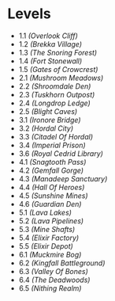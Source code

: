 # Levels
* 1.1 *(Overlook Cliff)*
* 1.2 *(Brekka Village)*
* 1.3 *(The Snoring Forest)*
* 1.4 *(Fort Stonewall)*
* 1.5 *(Gates of Crowcrest)*
* 2.1 *(Mushroom Meadows)*
* 2.2 *(Shroomdale Den)*
* 2.3 *(Tuskhorn Outpost)*
* 2.4 *(Longdrop Ledge)*
* 2.5 *(Blight Caves)*
* 3.1 *(Ironore Bridge)*
* 3.2 *(Hordal City)*
* 3.3 *(Citadel Of Hordal)*
* 3.4 *(Imperial Prison)*
* 3.6 *(Royal Cedrid Library)*
* 4.1 *(Snagtooth Pass)*
* 4.2 *(Gemfall Gorge)*
* 4.3 *(Manadeep Sanctuary)*
* 4.4 *(Hall Of Heroes)*
* 4.5 *(Sunshine Mines)*
* 4.6 *(Guardian Den)*
* 5.1 *(Lava Lakes)*
* 5.2 *(Lava Pipelines)*
* 5.3 *(Mine Shafts)*
* 5.4 *(Elixir Factory)*
* 5.5 *(Elixir Depot)*
* 6.1 *(Muckmire Bog)*
* 6.2 *(Kingfall Battleground)*
* 6.3 *(Valley Of Bones)*
* 6.4 *(The Deadwoods)*
* 6.5 *(Nithing Realm)*